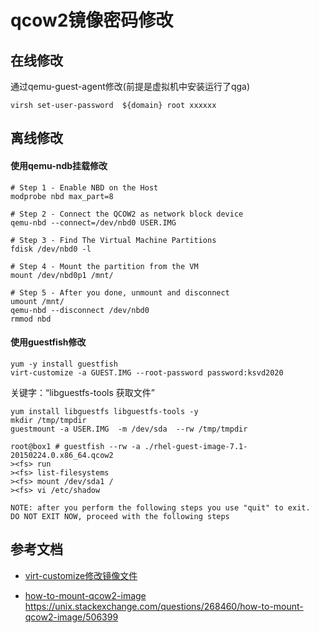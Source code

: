 # qcow2镜像密码修改

## 在线修改

通过qemu-guest-agent修改(前提是虚拟机中安装运行了qga)
```
virsh set-user-password  ${domain} root xxxxxx
```

## 离线修改

#### 使用qemu-ndb挂载修改

```
# Step 1 - Enable NBD on the Host
modprobe nbd max_part=8 

# Step 2 - Connect the QCOW2 as network block device
qemu-nbd --connect=/dev/nbd0 USER.IMG 

# Step 3 - Find The Virtual Machine Partitions
fdisk /dev/nbd0 -l 

# Step 4 - Mount the partition from the VM
mount /dev/nbd0p1 /mnt/

# Step 5 - After you done, unmount and disconnect
umount /mnt/
qemu-nbd --disconnect /dev/nbd0 
rmmod nbd
```


#### 使用guestfish修改

```
yum -y install guestfish
virt-customize -a GUEST.IMG --root-password password:ksvd2020
```

关键字：“libguestfs-tools 获取文件”
```
yum install libguestfs libguestfs-tools -y
mkdir /tmp/tmpdir
guestmount -a USER.IMG  -m /dev/sda  --rw /tmp/tmpdir
```


```
root@box1 # guestfish --rw -a ./rhel-guest-image-7.1-20150224.0.x86_64.qcow2
><fs> run
><fs> list-filesystems
><fs> mount /dev/sda1 /
><fs> vi /etc/shadow

NOTE: after you perform the following steps you use "quit" to exit. 
DO NOT EXIT NOW, proceed with the following steps
```

## 参考文档

* [virt-customize修改镜像文件](https://access.redhat.com/discussions/664843)

* [how-to-mount-qcow2-image](https://unix.stackexchange.com/questions/268460/how-to-mount-qcow2-image)
  https://unix.stackexchange.com/questions/268460/how-to-mount-qcow2-image/506399

